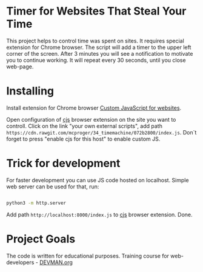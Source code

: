 # Timer for Websites That Steal Your Time

This project helps to control time was spent on sites. It requires special extension for Chrome browser. The script will add a timer to the upper left corner of the screen. After 3 minutes you will see a notification to motivate you to continue working. It will repeat every 30 seconds, until you close web-page.


# Installing

Install extension for Chrome browser [Custom JavaScript for websites](https://chrome.google.com/webstore/detail/custom-javascript-for-web/poakhlngfciodnhlhhgnaaelnpjljija).

Open configuration of [cjs](https://chrome.google.com/webstore/detail/custom-javascript-for-web/poakhlngfciodnhlhhgnaaelnpjljija) browser extension on the site you want to controll. Click on the link "your own external scripts", add path `https://cdn.rawgit.com/mcproger/34_timemachine/072b2800/index.js`. Don`t forget to press "enable cjs for this host" to enable custom JS.


# Trick for development

For faster development you can use JS code hosted on localhost. Simple web server can be used for that, run:

```bash

python3 -m http.server
```

Add path `http://localhost:8000/index.js` to [cjs](https://chrome.google.com/webstore/detail/custom-javascript-for-web/poakhlngfciodnhlhhgnaaelnpjljija) browser extension. Done.


# Project Goals

The code is written for educational purposes. Training course for web-developers - [DEVMAN.org](https://devman.org)
